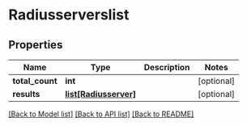 # Radiusserverslist

## Properties
Name | Type | Description | Notes
------------ | ------------- | ------------- | -------------
**total_count** | **int** |  | [optional] 
**results** | [**list[Radiusserver]**](Radiusserver.md) |  | [optional] 

[[Back to Model list]](../README.md#documentation-for-models) [[Back to API list]](../README.md#documentation-for-api-endpoints) [[Back to README]](../README.md)


